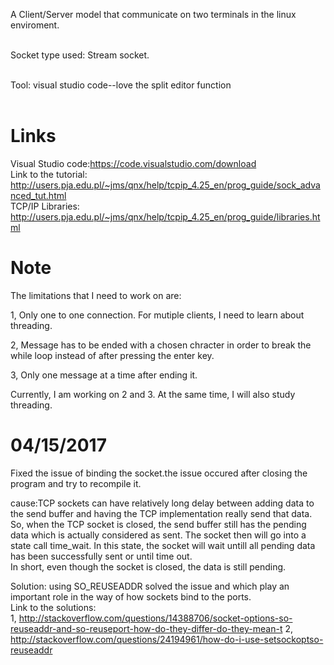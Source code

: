 
A Client/Server model that communicate on two terminals in the linux enviroment.
<br />
<br />

Socket type used: Stream socket.
<br />
<br />

Tool: visual studio code--love the split editor function
<br />
<br />
# Links<br />

Visual Studio code:https://code.visualstudio.com/download<br />
Link to the tutorial: http://users.pja.edu.pl/~jms/qnx/help/tcpip_4.25_en/prog_guide/sock_advanced_tut.html<br />
TCP/IP Libraries: http://users.pja.edu.pl/~jms/qnx/help/tcpip_4.25_en/prog_guide/libraries.html<br />


# Note<br />
The limitations that I need to work on are:

1, Only one to one connection. For mutiple clients, I need to learn about threading.

2, Message has to be ended with a chosen chracter in order to break the while loop instead of after pressing the enter key. 

3, Only one message at a time after ending it.

Currently, I am working on 2 and 3. At the same time, I will also study threading.


# 04/15/2017<br />
Fixed the issue of binding the socket.the issue occured after closing the program and try to recompile it.<br />

cause:TCP sockets can have relatively long delay between adding data to the send buffer and having the TCP implementation really send that data.<br />
So, when the TCP socket is closed, the send buffer still has the pending data which is actually considered as sent. The socket then will go into a state call time_wait. In this state, the socket will wait untill all pending data has been successfully sent or until time out.<br />
In short, even though the socket is closed, the data is still pending. <br />

Solution: using SO_REUSEADDR solved the issue and which play an important role in the way of how sockets bind to the ports.
<br />
Link to the solutions:<br />
1, http://stackoverflow.com/questions/14388706/socket-options-so-reuseaddr-and-so-reuseport-how-do-they-differ-do-they-mean-t
2, http://stackoverflow.com/questions/24194961/how-do-i-use-setsockoptso-reuseaddr
